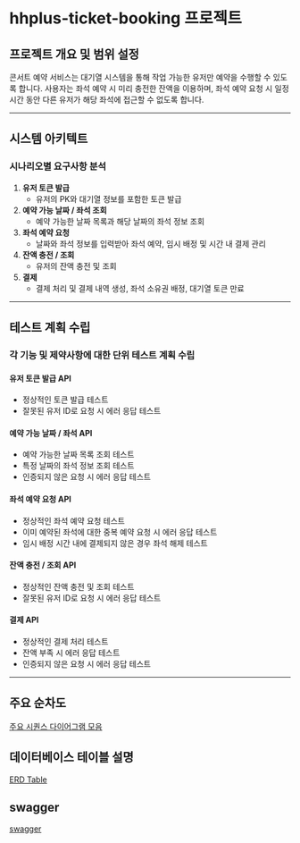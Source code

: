 # hhplus-ticket-booking 프로젝트

## 프로젝트 개요 및 범위 설정

콘서트 예약 서비스는 대기열 시스템을 통해 작업 가능한 유저만 예약을 수행할 수 있도록 합니다. 사용자는 좌석 예약 시 미리 충전한 잔액을 이용하며, 좌석 예약 요청 시 일정 시간 동안 다른 유저가 해당 좌석에 접근할 수 없도록 합니다.

---

## 시스템 아키텍트

### 시나리오별 요구사항 분석

1. **유저 토큰 발급**
    - 유저의 PK와 대기열 정보를 포함한 토큰 발급
2. **예약 가능 날짜 / 좌석 조회**
    - 예약 가능한 날짜 목록과 해당 날짜의 좌석 정보 조회
3. **좌석 예약 요청**
    - 날짜와 좌석 정보를 입력받아 좌석 예약, 임시 배정 및 시간 내 결제 관리
4. **잔액 충전 / 조회**
    - 유저의 잔액 충전 및 조회
5. **결제**
    - 결제 처리 및 결제 내역 생성, 좌석 소유권 배정, 대기열 토큰 만료

---

## 테스트 계획 수립

### 각 기능 및 제약사항에 대한 단위 테스트 계획 수립

#### 유저 토큰 발급 API
- 정상적인 토큰 발급 테스트
- 잘못된 유저 ID로 요청 시 에러 응답 테스트

#### 예약 가능 날짜 / 좌석 API
- 예약 가능한 날짜 목록 조회 테스트
- 특정 날짜의 좌석 정보 조회 테스트
- 인증되지 않은 요청 시 에러 응답 테스트

#### 좌석 예약 요청 API
- 정상적인 좌석 예약 요청 테스트
- 이미 예약된 좌석에 대한 중복 예약 요청 시 에러 응답 테스트
- 임시 배정 시간 내에 결제되지 않은 경우 좌석 해제 테스트

#### 잔액 충전 / 조회 API
- 정상적인 잔액 충전 및 조회 테스트
- 잘못된 유저 ID로 요청 시 에러 응답 테스트

#### 결제 API
- 정상적인 결제 처리 테스트
- 잔액 부족 시 에러 응답 테스트
- 인증되지 않은 요청 시 에러 응답 테스트

---

## 주요 순차도 
[주요 시퀀스 다이어그램 모음](sequence_diagrams.md)

## 데이터베이스 테이블 설명
[ERD Table](erd_table.md)


## swagger
[swagger](swagger.md)

